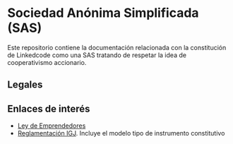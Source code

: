 # Sociedad Anónima Simplificada (SAS)

Este repositorio contiene la documentación relacionada con la constitución de Linkedcode
como una SAS tratando de respetar la idea de cooperativismo accionario.

## Legales



## Enlaces de interés

- [Ley de Emprendedores](http://www.produccion.gob.ar/wp-content/uploads/2016/11/leydeemprendedores/LeyEmprendedores.pdf)
- [Reglamentación IGJ](http://www.jus.gob.ar/media/3235615/resoluci_n_general_igj_6-2017.pdf). Incluye el modelo  tipo de instrumento  constitutivo